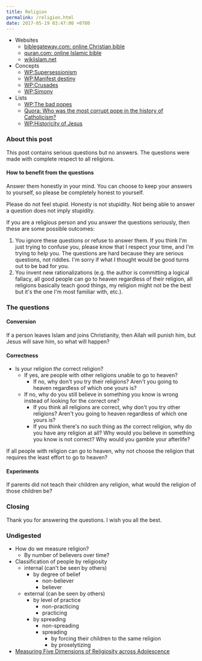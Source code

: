 ```yaml
---
title: Religion
permalink: /religion.html
date: 2017-05-19 03:47:00 +0700
---
```


- Websites
    - [biblegateway.com: online Christian bible](https://www.biblegateway.com/)
    - [quran.com: online Islamic bible](https://quran.com/)
    - [wikiislam.net](http://wikiislam.net/wiki/Main_Page)
- Concepts
    - [WP:Supersessionism](https://en.wikipedia.org/wiki/Supersessionism)
    - [WP:Manifest destiny](https://en.wikipedia.org/wiki/Manifest_destiny)
    - [WP:Crusades](https://en.wikipedia.org/wiki/Crusades)
    - [WP:Simony](https://en.wikipedia.org/wiki/Simony)
- Lists
    - [WP:The bad popes](https://en.wikipedia.org/wiki/The_Bad_Popes)
    - [Quora: Who was the most corrupt pope in the history of Catholicism?](https://www.quora.com/Who-was-the-most-corrupt-pope-in-the-history-of-Catholicism)
    - [WP:Historicity of Jesus](https://en.wikipedia.org/wiki/Historicity_of_Jesus)

### About this post

This post contains serious questions but no answers.
The questions were made with complete respect to all religions.

#### How to benefit from the questions

Answer them honestly in your mind.
You can choose to keep your answers to yourself,
so please be completely honest to yourself.

Please do not feel stupid.
Honesty is not stupidity.
Not being able to answer a question does not imply stupidity.

If you are a religious person and you answer the questions seriously,
then these are some possible outcomes:

1. You ignore these questions or refuse to answer them.
If you think I'm just trying to confuse you,
please know that I respect your time,
and I'm trying to help you.
The questions are hard because they are serious questions, not riddles.
I'm sorry if what I thought would be good turns out to be bad for you.
1. You invent new rationalizations
(e.g.
the author is committing a logical fallacy,
all good people can go to heaven regardless of their religion,
all religions basically teach good things,
my religion might not be the best but it's the one I'm most familiar with,
etc.).

### The questions

#### Conversion

If a person leaves Islam and joins Christianity,
then Allah will punish him, but Jesus will save him,
so what will happen?

#### Correctness

- Is your religion *the* correct religion?
    - If yes, are people with other religions unable to go to heaven?
        - If no, why don't you try their religions?
        Aren't you going to heaven regardless of which one yours is?
    - If no, why do you still believe in something you know is wrong
    instead of looking for the correct one?
        - If you think all religions are correct, why don't you try other religions?
        Aren't you going to heaven regardless of which one yours is?
        - If you think there's no such thing as *the* correct religion,
        why do you have any religion at all?
        Why would you believe in something you know is not correct?
        Why would you gamble your afterlife?

If all people with religion can go to heaven,
why not choose the religion that requires
the least effort to go to heaven?

#### Experiments

If parents did not teach their children any religion,
what would the religion of those children be?

### Closing

Thank you for answering the questions.
I wish you all the best.

### Undigested

- How do we measure religion?
    - By number of believers over time?
- Classification of people by religiosity
    - internal (can't be seen by others)
        - by degree of belief
            - non-believer
            - believer
    - external (can be seen by others)
        - by level of practice
            - non-practicing
            - practicing
        - by spreading
            - non-spreading
            - spreading
                - by forcing their children to the same religion
                - by proselytizing
- [Measuring Five Dimensions of Religiosity across Adolescence](https://www.ncbi.nlm.nih.gov/pmc/articles/PMC5602559/)
